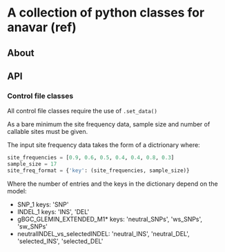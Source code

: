 # A collection of python classes for anavar (ref)

## About


## API

### Control file classes

All control file classes require the use of ```.set_data()```

As a bare minimum the site frequency data, sample size and number of callable sites must be given.

The input site frequency data takes the form of a dictrionary where:

```python
site_frequencies = [0.9, 0.6, 0.5, 0.4, 0.4, 0.8, 0.3]
sample_size = 17
site_freq_format = {'key': (site_frequencies, sample_size)}
```

Where the number of entries and the keys in the dictionary depend on the model:

* SNP_1 keys: 'SNP'
* INDEL_1 keys: 'INS', 'DEL'
* gBGC_GLEMIN_EXTENDED_M1* keys: 'neutral_SNPs', 'ws_SNPs', 'sw_SNPs'
* neutralINDEL_vs_selectedINDEL: 'neutral_INS', 'neutral_DEL', 'selected_INS', 'selected_DEL'